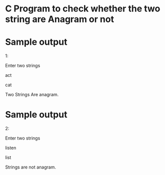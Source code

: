 #  C Program to check whether the two string are Anagram or not

# Sample output
1:

Enter two strings

act

cat

Two Strings Are anagram.


# Sample output
2:

Enter two strings

listen

list

Strings are not anagram.
